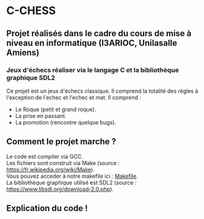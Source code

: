 # C-CHESS

## Projet réalisés dans le cadre du cours de mise à niveau en informatique (I3ARIOC, Unilasalle Amiens)
### Jeux d'échecs réaliser via le langage C et la bibliothèque graphique SDL2

Ce projet est un jeux d'échecs classique.
Il comprend la totalité des règles à l'exception de l'echec et l'echec et mat.
Il comprend : 
* Le Roque (petit et grand roque).
* La prise en passant.
* La promotion (rencontre quelque bugs).
   
## Comment le projet marche ? 
Le code est compiler via GCC.  
Les fichiers sont construit via Make (source : https://fr.wikipedia.org/wiki/Make).  
Vous pouvez acceder à notre makefile ici : [Makefile](https://github.com/Aladin-Saleh/C-CHESS/blob/main/Source/Makefile).  
La bibliothèque graphique utilisé est SDL2 (source : https://www.libsdl.org/download-2.0.php).  

## Explication du code !




